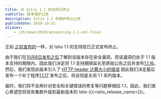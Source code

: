 ```yaml
---
title: 对 Istio 1.1 的支持已终止
subtitle: 版本维护公告
description: Istio 1.1 的维护终止公告
publishdate: 2019-10-21
aliases:
    - /zh/news/2019/announcing-1.1-eol-final
---
```


正如 [之前宣布的](/zh/news/support/announcing-1.1-eol/)一样，对 Istio 1.1 的支持现已正式宣布终止。

由于我们在[10月8日发布之后](/zh/news/security/istio-security-2019-005)了解到该版本存在安全漏洞，而该漏洞仍处于 1.1 版本支持的期限内，因此我们决定将 1.1 支持期限延长至原始公告之后并发布[1.1.16](/zh/news/releases/1.1.x/announcing-1.1.16)。然后，我们发现此版本引入了 [HTTP header 计算大小的错误](https://github.com/istio/istio/issues/17735) 因此我们决定最后发布一个补丁程序[1.1.17](/zh/news/releases/1.1.x/announcing-1.1.17) 发布之后，将会彻底关闭 1.1 系列版本。

届时，我们将不会再针对安全和关键错误的修复等问题移植回 1.1，因此，我们衷心希望您将现有集群升级到最新版本的 Istio ({{<istio_release_name>}})。
